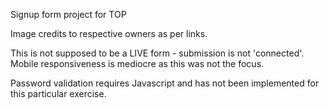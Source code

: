 Signup form project for TOP

Image credits to respective owners as per links.

This is not supposed to be a LIVE form - submission is not 'connected'. Mobile responsiveness is mediocre as this was not the focus.

Password validation requires Javascript and has not been implemented for this particular exercise.